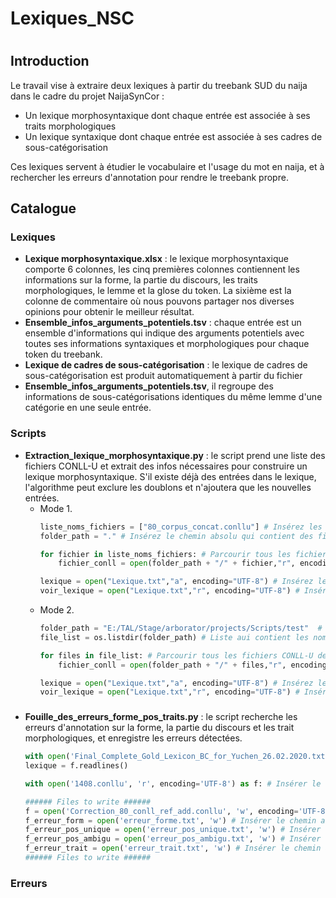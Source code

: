 # Lexiques_NSC
# 

## Introduction

Le travail vise à extraire deux lexiques à partir du treebank SUD du naija dans le cadre du projet NaijaSynCor : <br>
  * Un lexique morphosyntaxique dont chaque entrée est associée à ses traits morphologiques <br> 
  * Un lexique syntaxique dont chaque entrée est associée à ses cadres de sous-catégorisation <br>

Ces lexiques servent à étudier le vocabulaire et l'usage du mot en naija, et à rechercher les erreurs d'annotation pour rendre le treebank propre. <br>

## 
## Catalogue
### 
### Lexiques
  * **Lexique morphosyntaxique.xlsx** : le lexique morphosyntaxique comporte 6 colonnes, les cinq premières colonnes contiennent les informations sur la forme, la partie du discours, les traits morphologiques, le lemme et la glose du token. La sixième est la colonne de commentaire où nous pouvons partager nos diverses opinions pour obtenir le meilleur résultat.
  * **Ensemble_infos_arguments_potentiels.tsv** : chaque entrée est un ensemble d'informations qui indique des arguments potentiels avec toutes ses informations syntaxiques et morphologiques pour chaque token du treebank.
  * **Lexique de cadres de sous-catégorisation** : le lexique de cadres de sous-catégorisation est produit automatiquement à partir du fichier
  * **Ensemble_infos_arguments_potentiels.tsv**, il regroupe des informations de sous-catégorisations identiques du même lemme d'une catégorie en une seule entrée.

### 
### Scripts
  * **Extraction_lexique_morphosyntaxique.py** : le script prend une liste des fichiers CONLL-U et extrait des infos nécessaires pour construire un lexique morphosyntaxique. S'il existe déjà des entrées dans le lexique, l'algorithme peut exclure les doublons et n'ajoutera que les nouvelles entrées. 
    * Mode 1.
      ```Python
      liste_noms_fichiers = ["80_corpus_concat.conllu"] # Insérez les noms des fichiers CONLL-U dans cette liste
      folder_path = "." # Insérez le chemin absolu qui contient des fichiers CONLL-U de la liste "liste_noms_fichiers"
      ```
      ```Python
      for fichier in liste_noms_fichiers: # Parcourir tous les fichiers CONLL-U de la liste
          fichier_conll = open(folder_path + "/" + fichier,"r", encoding="UTF-8") # Lire chaque fichier CONLL-U de la liste
      ```
      ```Python
      lexique = open("Lexique.txt","a", encoding="UTF-8") # Insérez le chemin absolu du fichier de lexique morphosyntaxique
      voir_lexique = open("Lexique.txt","r", encoding="UTF-8") # Insérez le chemin absolu du fichier de lexique morphosyntaxique
      ```
    * Mode 2. 
      ```Python
      folder_path = "E:/TAL/Stage/arborator/projects/Scripts/test"  # Insérez le chemin absolu qui contient des fichiers CONLL-U 
      file_list = os.listdir(folder_path) # Liste aui contient les noms des fichiers CONLL-U
      ```
      ```Python
      for files in file_list: # Parcourir tous les fichiers CONLL-U de la liste
          fichier_conll = open(folder_path + "/" + files,"r", encoding="UTF-8") # Lire chaque fichier CONLL-U de la liste
      ```
      ```Python
      lexique = open("Lexique.txt","a", encoding="UTF-8") # Insérez le chemin absolu du fichier de lexique morphosyntaxique
      voir_lexique = open("Lexique.txt","r", encoding="UTF-8") # Insérez le chemin absolu du fichier de lexique morphosyntaxique
      ```
###
  * **Fouille_des_erreurs_forme_pos_traits.py** : le script recherche les erreurs d'annotation sur la forme, la partie du discours et les trait morphologiques, et enregistre les erreurs détectées.
      ```Python
      with open('Final_Complete_Gold_Lexicon_BC_for_Yuchen_26.02.2020.txt', 'r') as f: # Insérer le chemin absolu du lexique morphosyntaxique
      lexique = f.readlines()
      ```
      ```Python
      with open('1408.conllu', 'r', encoding='UTF-8') as f: # Insérer le chemin absolu du fichier CONLL-U à traiter
      ```
      ```Python
      ###### Files to write ######
      f = open('Correction_80_conll_ref_add.conllu', 'w', encoding='UTF-8') # Insérer le chemin absolu du fichier CONLL-U corrigé
      f_erreur_form = open('erreur_forme.txt', 'w') # Insérer le chemin absolu du fichier qui enregistrer les errerus sur la forme
      f_erreur_pos_unique = open('erreur_pos_unique.txt', 'w') # Insérer le chemin absolu du fichier qui enregistrer les errerus sur la partie du discours corrigées automatiquement
      f_erreur_pos_ambigu = open('erreur_pos_ambigu.txt', 'w') # Insérer le chemin absolu du fichier qui enregistrer les errerus sur la partie du discours corrigées manuellement
      f_erreur_trait = open('erreur_trait.txt', 'w') # Insérer le chemin absolu du fichier qui enregistrer les errerus sur les traits morphologiques
      ###### Files to write ######
      ```



###
### Erreurs

